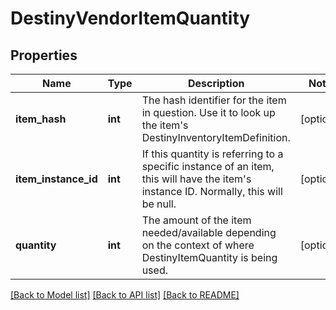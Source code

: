 # DestinyVendorItemQuantity

## Properties
Name | Type | Description | Notes
------------ | ------------- | ------------- | -------------
**item_hash** | **int** | The hash identifier for the item in question. Use it to look up the item&#39;s DestinyInventoryItemDefinition. | [optional] 
**item_instance_id** | **int** | If this quantity is referring to a specific instance of an item, this will have the item&#39;s instance ID. Normally, this will be null. | [optional] 
**quantity** | **int** | The amount of the item needed/available depending on the context of where DestinyItemQuantity is being used. | [optional] 

[[Back to Model list]](../README.md#documentation-for-models) [[Back to API list]](../README.md#documentation-for-api-endpoints) [[Back to README]](../README.md)


